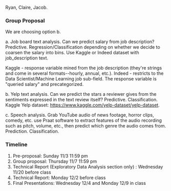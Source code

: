 
Ryan, Claire, Jacob.

### Group Proposal

We are choosing option b. 

a.  Job board text analysis. Can we predict salary from job description?
    Predictive. Regression/Classification depending on whether we decide
    to coarsen the salary into bins. Use Kaggle or Indeed dataset with
    job\_description text.

  Kaggle - response variable mined from the job description (they're
  strings and come in several formats--hourly, annual, etc.). Indeed -
  restricts to the Data Scientist/Machine Learning job sub-field. The
  response variable is "queried salary" and precategorized.

b.  Yelp text analysis. Can we predict the stars a reviewer gives from
    the sentiments expressed in the text review itself? Predictive.
    Classification. Kaggle Yelp dataset:
    <https://www.kaggle.com/yelp-dataset/yelp-dataset>.

c.  Speech analysis. Grab YouTube audio of news footage, horror clips,
    comedy, etc. use Praat software to extract features of the audio
    recording such as pitch, volume, etc., then predict which genre the
    audio comes from. Prediction. Classification.
    
### Timeline

1. Pre-proposal: Sunday 11/3 11:59 pm
2. Group proposal: Thursday 11/7 11:59 pm
3. Technical Report (Exploratory Data Analysis section only) : Wednesday 11/20 before class
4. Technical Report: Monday 12/2 before class
5. Final Presentations: Wednesday 12/4 and Monday 12/9 in class